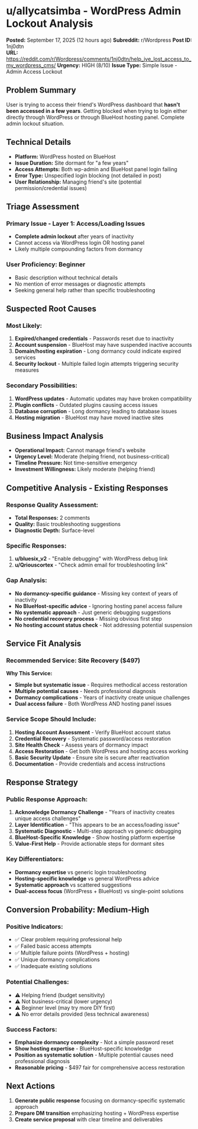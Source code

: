 # u/allycatsimba - WordPress Admin Lockout Analysis

**Posted:** September 17, 2025 (12 hours ago)
**Subreddit:** r/Wordpress
**Post ID:** 1nj0dtn  
**URL:** https://reddit.com/r/Wordpress/comments/1nj0dtn/help_ive_lost_access_to_my_wordpress_cms/
**Urgency:** HIGH (8/10)
**Issue Type:** Simple Issue - Admin Access Lockout

## Problem Summary
User is trying to access their friend's WordPress dashboard that **hasn't been accessed in a few years**. Getting blocked when trying to login either directly through WordPress or through BlueHost hosting panel. Complete admin lockout situation.

## Technical Details
- **Platform:** WordPress hosted on BlueHost
- **Issue Duration:** Site dormant for "a few years"
- **Access Attempts:** Both wp-admin and BlueHost panel login failing
- **Error Type:** Unspecified login blocking (not detailed in post)
- **User Relationship:** Managing friend's site (potential permission/credential issues)

## Triage Assessment

### Primary Issue - Layer 1: Access/Loading Issues
- **Complete admin lockout** after years of inactivity
- Cannot access via WordPress login OR hosting panel
- Likely multiple compounding factors from dormancy

### User Proficiency: Beginner
- Basic description without technical details
- No mention of error messages or diagnostic attempts
- Seeking general help rather than specific troubleshooting

## Suspected Root Causes

### Most Likely:
1. **Expired/changed credentials** - Passwords reset due to inactivity
2. **Account suspension** - BlueHost may have suspended inactive accounts
3. **Domain/hosting expiration** - Long dormancy could indicate expired services
4. **Security lockout** - Multiple failed login attempts triggering security measures

### Secondary Possibilities:
1. **WordPress updates** - Automatic updates may have broken compatibility
2. **Plugin conflicts** - Outdated plugins causing access issues
3. **Database corruption** - Long dormancy leading to database issues
4. **Hosting migration** - BlueHost may have moved inactive sites

## Business Impact Analysis
- **Operational Impact:** Cannot manage friend's website
- **Urgency Level:** Moderate (helping friend, not business-critical)
- **Timeline Pressure:** Not time-sensitive emergency
- **Investment Willingness:** Likely moderate (helping friend)

## Competitive Analysis - Existing Responses

### Response Quality Assessment:
- **Total Responses:** 2 comments
- **Quality:** Basic troubleshooting suggestions
- **Diagnostic Depth:** Surface-level

### Specific Responses:
1. **u/bluesix_v2** - "Enable debugging" with WordPress debug link
2. **u/Qriouscortex** - "Check admin email for troubleshooting link"

### Gap Analysis:
- **No dormancy-specific guidance** - Missing key context of years of inactivity
- **No BlueHost-specific advice** - Ignoring hosting panel access failure
- **No systematic approach** - Just generic debugging suggestions
- **No credential recovery process** - Missing obvious first step
- **No hosting account status check** - Not addressing potential suspension

## Service Fit Analysis

### Recommended Service: Site Recovery ($497)

**Why This Service:**
- **Simple but systematic issue** - Requires methodical access restoration
- **Multiple potential causes** - Needs professional diagnosis
- **Dormancy complications** - Years of inactivity create unique challenges
- **Dual access failure** - Both WordPress AND hosting panel issues

### Service Scope Should Include:
1. **Hosting Account Assessment** - Verify BlueHost account status
2. **Credential Recovery** - Systematic password/access restoration
3. **Site Health Check** - Assess years of dormancy impact
4. **Access Restoration** - Get both WordPress and hosting access working
5. **Basic Security Update** - Ensure site is secure after reactivation
6. **Documentation** - Provide credentials and access instructions

## Response Strategy

### Public Response Approach:
1. **Acknowledge Dormancy Challenge** - "Years of inactivity creates unique access challenges"
2. **Layer Identification** - "This appears to be an access/loading issue"
3. **Systematic Diagnostic** - Multi-step approach vs generic debugging
4. **BlueHost-Specific Knowledge** - Show hosting platform expertise
5. **Value-First Help** - Provide actionable steps for dormant sites

### Key Differentiators:
- **Dormancy expertise** vs generic login troubleshooting
- **Hosting-specific knowledge** vs general WordPress advice
- **Systematic approach** vs scattered suggestions
- **Dual-access focus** (WordPress + BlueHost) vs single-point solutions

## Conversion Probability: Medium-High

### Positive Indicators:
- ✅ Clear problem requiring professional help
- ✅ Failed basic access attempts
- ✅ Multiple failure points (WordPress + hosting)
- ✅ Unique dormancy complications
- ✅ Inadequate existing solutions

### Potential Challenges:
- ⚠️ Helping friend (budget sensitivity)
- ⚠️ Not business-critical (lower urgency)
- ⚠️ Beginner level (may try more DIY first)
- ⚠️ No error details provided (less technical awareness)

### Success Factors:
- **Emphasize dormancy complexity** - Not a simple password reset
- **Show hosting expertise** - BlueHost-specific knowledge
- **Position as systematic solution** - Multiple potential causes need professional diagnosis
- **Reasonable pricing** - $497 fair for comprehensive access restoration

## Next Actions
1. **Generate public response** focusing on dormancy-specific systematic approach
2. **Prepare DM transition** emphasizing hosting + WordPress expertise
3. **Create service proposal** with clear timeline and deliverables
